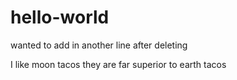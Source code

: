 # hello-world

wanted to add in another line after deleting

I like moon tacos they are far superior to earth tacos

